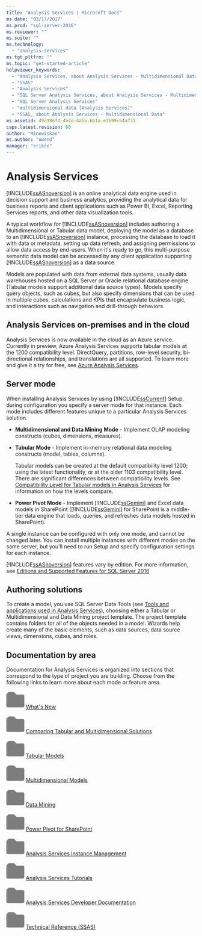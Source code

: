```yaml
---
title: "Analysis Services | Microsoft Docs"
ms.date: "03/17/2017"
ms.prod: "sql-server-2016"
ms.reviewer: ""
ms.suite: ""
ms.technology: 
  - "analysis-services"
ms.tgt_pltfrm: ""
ms.topic: "get-started-article"
helpviewer_keywords: 
  - "Analysis Services, about Analysis Services - Multidimensional Data"
  - "SSAS"
  - "Analysis Services"
  - "SQL Server Analysis Services, about Analysis Services - Multidimensional Data"
  - "SQL Server Analysis Services"
  - "multidimensional data [Analysis Services]"
  - "SSAS, about Analysis Services - Multidimensional Data"
ms.assetid: 49d186f4-4b4d-4a5a-bb1a-e2699c64a731
caps.latest.revision: 60
author: "Minewiskan"
ms.author: "owend"
manager: "erikre"
---
```

# Analysis Services
  [!INCLUDE[ssASnoversion](../includes/ssasnoversion-md.md)] is an online analytical data engine used in decision support and business analytics, providing the analytical data for business reports and client applications such as Power BI, Excel, Reporting Services reports, and other data visualization tools.  
  
 A typical workflow for [!INCLUDE[ssASnoversion](../includes/ssasnoversion-md.md)] includes authoring a Multidimensional or Tabular data model, deploying the model as a database to an [!INCLUDE[ssASnoversion](../includes/ssasnoversion-md.md)] instance, processing the database to load it with data or metadata, setting up data refresh, and assigning permissions to allow data access by end-users. When it's ready to go, this multi-purpose semantic data model can be accessed by any client application supporting [!INCLUDE[ssASnoversion](../includes/ssasnoversion-md.md)] as a data source.  
  
 Models are populated with data from external data systems, usually data warehouses hosted on a SQL Server or Oracle relational database engine (Tabular models support additional data source types). Models specify query objects, such as cubes, but also specify dimensions that can be used in multiple cubes, calculations and KPIs that encapsulate business logic, and interactions such as navigation and drill-through behaviors.  
 
## Analysis Services on-premises and in the cloud
Analysis Services is now available in the cloud as an Azure service. Currently in preview, Azure Analysis Services supports tabular models at the 1200 compatibility level. DirectQuery, partitions, row-level security, bi-directional relationships, and translations are all supported. To learn more and give it a try for free, see [Azure Analysis Services](https://azure.microsoft.com/en-us/services/analysis-services/). 
  
## Server mode  
 When installing Analysis Services by using [!INCLUDE[ssCurrent](../includes/sscurrent-md.md)] Setup, during configuration you specify a server mode for that instance.  Each mode includes different features unique to a particular  Analysis Services solution.  
  
-   **Multidimensional and Data Mining Mode** - Implement OLAP modeling constructs (cubes, dimensions, measures).  
  
-   **Tabular Mode** - Implement in-memory relational data modeling constructs (model, tables, columns).  
  
     Tabular models can be created at the default compatibility level 1200; using the latest functionality, or at the older 1103 compatibility level. There are significant differences between  compatibility levels. See [Compatibility Level for Tabular models in Analysis Services](../analysis-services/tabular-models/compatibility-level-for-tabular-models-in-analysis-services.md) for information on how the levels compare.  
  
-   **Power Pivot Mode** - Implement [!INCLUDE[ssGemini](../includes/ssgemini-md.md)] and Excel data models in SharePoint ([!INCLUDE[ssGemini](../includes/ssgemini-md.md)] for SharePoint is a middle-tier data engine that loads, queries, and refreshes data models hosted in SharePoint).  
  
 A single instance can be configured with only one mode,  and cannot be changed later.  You can install multiple instances with different modes on the same server, but you'll need to run Setup and specify configuration settings for each instance.  
  
 [!INCLUDE[ssASnoversion](../includes/ssasnoversion-md.md)] features vary by edition. For more information, see [Editions and Supported Features for SQL Server 2016](../sql-server/editions-and-supported-features-for-sql-server-2016.md) 
  
## Authoring solutions  
 To create a model, you use SQL Server Data Tools (see [Tools and applications used in Analysis Services](../analysis-services/tools-and-applications-used-in-analysis-services.md)), choosing either a Tabular or Multidimensional and Data Mining project template. The project template contains folders for all of the objects needed in a model. Wizards help create many of the basic elements, such as data sources, data source views, dimensions, cubes, and roles.  
  
## Documentation by area  
Documentation for Analysis Services is organized into sections that correspond to the type of project you are building. Choose from the following links to learn more about each mode or feature area.  
   
 ![Small File Folder Icon](../analysis-services/media/filefolder-small.png "Small File Folder Icon") [What's New](../analysis-services/what-s-new-in-analysis-services.md)  
  
 ![Small File Folder Icon](../analysis-services/media/filefolder-small.png "Small File Folder Icon") [Comparing Tabular and Multidimensional Solutions](../analysis-services/comparing-tabular-and-multidimensional-solutions-ssas.md)  
  
 ![Small File Folder Icon](../analysis-services/media/filefolder-small.png "Small File Folder Icon") [Tabular Models](../analysis-services/tabular-models/tabular-models-ssas.md)  
  
 ![Small File Folder Icon](../analysis-services/media/filefolder-small.png "Small File Folder Icon") [Multidimensional Models](../analysis-services/multidimensional-models/multidimensional-models-ssas.md)  
  
 ![Small File Folder Icon](../analysis-services/media/filefolder-small.png "Small File Folder Icon") [Data Mining](../analysis-services/data-mining/data-mining-ssas.md)  
  
 ![Small File Folder Icon](../analysis-services/media/filefolder-small.png "Small File Folder Icon") [Power Pivot for SharePoint](../analysis-services/power-pivot-sharepoint/power-pivot-for-sharepoint-ssas.md)  
  
 ![Small File Folder Icon](../analysis-services/media/filefolder-small.png "Small File Folder Icon") [Analysis Services Instance Management](../analysis-services/instances/analysis-services-instance-management.md)  
   
 ![Small File Folder Icon](../analysis-services/media/filefolder-small.png "Small File Folder Icon") [Analysis Services Tutorials](../analysis-services/analysis-services-tutorials-ssas.md)  
  
![Small File Folder Icon](../analysis-services/media/filefolder-small.png "Small File Folder Icon") [Analysis Services Developer Documentation](https://msdn.microsoft.com/library/bb500153(SQL.130).aspx)  
 
![Small File Folder Icon](../analysis-services/media/filefolder-small.png "Small File Folder Icon") [Technical Reference (SSAS)](../analysis-services/powershell/technical-reference-ssas.md)